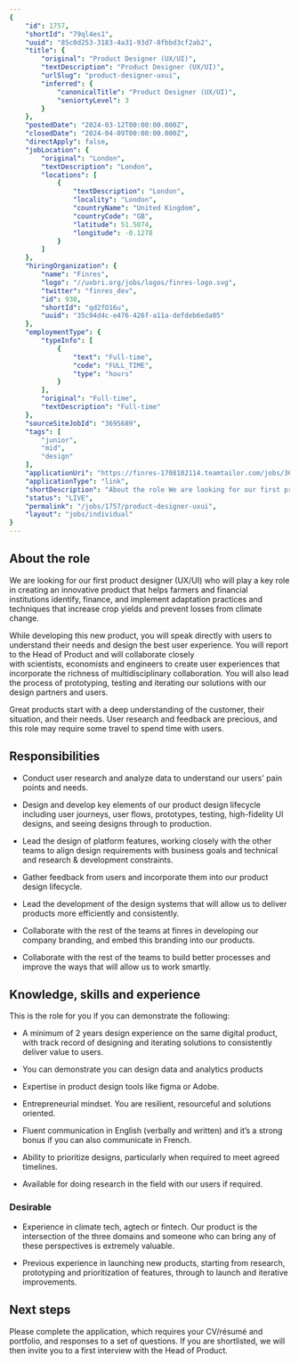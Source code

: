 ```yaml
---
{
	"id": 1757,
	"shortId": "79ql4es1",
	"uuid": "85c0d253-3183-4a31-93d7-8fbbd3cf2ab2",
	"title": {
		"original": "Product Designer (UX/UI)",
		"textDescription": "Product Designer (UX/UI)",
		"urlSlug": "product-designer-uxui",
		"inferred": {
			"canonicalTitle": "Product Designer (UX/UI)",
			"seniortyLevel": 3
		}
	},
	"postedDate": "2024-03-12T00:00:00.000Z",
	"closedDate": "2024-04-09T00:00:00.000Z",
	"directApply": false,
	"jobLocation": {
		"original": "London",
		"textDescription": "London",
		"locations": [
			{
				"textDescription": "London",
				"locality": "London",
				"countryName": "United Kingdom",
				"countryCode": "GB",
				"latitude": 51.5074,
				"longitude": -0.1278
			}
		]
	},
	"hiringOrganization": {
		"name": "Finres",
		"logo": "//uxbri.org/jobs/logos/finres-logo.svg",
		"twitter": "finres_dev",
		"id": 930,
		"shortId": "qd2fO16u",
		"uuid": "35c94d4c-e476-426f-a11a-defdeb6eda05"
	},
	"employmentType": {
		"typeInfo": [
			{
				"text": "Full-time",
				"code": "FULL_TIME",
				"type": "hours"
			}
		],
		"original": "Full-time",
		"textDescription": "Full-time"
	},
	"sourceSiteJobId": "3695689",
	"tags": [
		"junior",
		"mid",
		"design"
	],
	"applicationUri": "https://finres-1708102114.teamtailor.com/jobs/3695689-product-designer-ux-ui?ittk=XODJXIGHSB",
	"applicationType": "link",
	"shortDescription": "About the role We are looking for our first product designer (UX/UI/) who will play a key role in creating an innovative product that helps farmers and financial institutions identify, finance, and",
	"status": "LIVE",
	"permalink": "/jobs/1757/product-designer-uxui",
	"layout": "jobs/individual"
}
---
```

<h2>About the role</h2><p>We are looking for our first product designer (UX/UI) who will play a key role in creating an innovative product that helps farmers and financial institutions identify, finance, and implement adaptation practices and techniques that increase crop yields and prevent losses from climate change.</p><p>While developing this new product, you will speak directly with users to understand their needs and design the best user experience. You will report to the Head of Product and will&nbsp;collaborate closely with&nbsp;scientists,&nbsp;economists and engineers to create user experiences that incorporate the richness of multidisciplinary collaboration. You will also lead the process of prototyping, testing and iterating&nbsp;our solutions with our design partners and users.</p><p>Great products start with a deep understanding of the customer, their situation, and their needs. User research and feedback are precious, and this role may require some travel to spend time with users.</p><h2>Responsibilities</h2><ul><li><p>Conduct user research and analyze data to understand our users' pain points and needs.</p></li></ul><ul><li><p>Design and develop key elements of our product design lifecycle including user journeys, user flows, prototypes, testing, high-fidelity UI designs, and seeing designs through to production.</p></li><li><p>Lead the design of platform features, working closely with the other teams to align design requirements with business goals and technical and research &amp; development constraints.</p></li><li><p>Gather feedback from users and incorporate them into our product design lifecycle.</p></li><li><p>Lead the development of the design systems that will allow us to deliver products more efficiently and consistently.</p></li><li><p>Collaborate with the rest of the teams at finres in developing our company branding, and embed this branding into our products.</p></li><li><p>Collaborate with the rest of the teams to build better processes and improve the ways that will allow us to work smartly.</p></li></ul><h2>Knowledge, skills and experience</h2><p>This is the role for you if you can demonstrate the following:</p><ul><li><p>A minimum of 2 years design experience on the same digital product, with track record&nbsp;of designing and iterating solutions to consistently deliver value to users.</p></li><li><p>You can demonstrate you can design data and analytics products</p></li><li><p>Expertise in product design tools like figma or Adobe.</p></li><li><p>Entrepreneurial mindset. You are resilient, resourceful and solutions oriented.</p></li><li><p>Fluent communication in English (verbally and written) and&nbsp;it’s a strong bonus if you can also communicate in French.</p></li><li><p>Ability to prioritize designs, particularly when required to meet agreed timelines.</p></li><li><p>Available for doing research in the field with our users if required.</p></li></ul><h3>Desirable</h3><ul><li><p>Experience in climate tech, agtech or fintech. Our product is the intersection of the three domains and someone who can bring any of these perspectives is extremely valuable.</p></li><li><p>Previous experience in launching new products, starting from research, prototyping and prioritization of features, through to launch and iterative improvements.</p></li></ul><h2>Next steps</h2><p>Please complete the application, which requires your CV/résumé and portfolio, and responses to a set of questions. If you are shortlisted, we will then invite you to&nbsp;a first&nbsp;interview&nbsp;with the Head of Product.&nbsp;</p>
